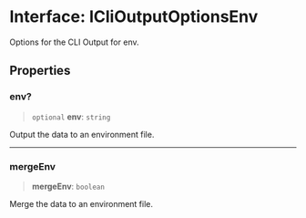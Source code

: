 # Interface: ICliOutputOptionsEnv

Options for the CLI Output for env.

## Properties

### env?

> `optional` **env**: `string`

Output the data to an environment file.

***

### mergeEnv

> **mergeEnv**: `boolean`

Merge the data to an environment file.
